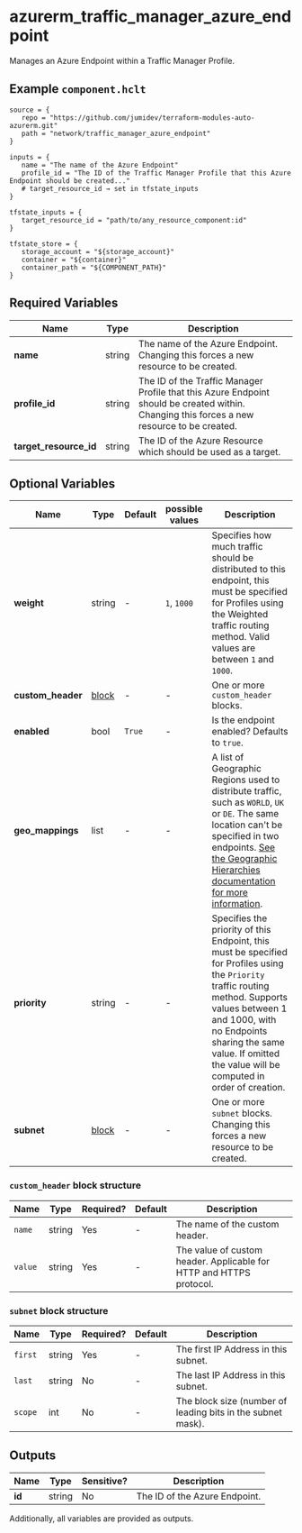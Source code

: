 # azurerm_traffic_manager_azure_endpoint

Manages an Azure Endpoint within a Traffic Manager Profile.

## Example `component.hclt`

```hcl
source = {
   repo = "https://github.com/jumidev/terraform-modules-auto-azurerm.git"   
   path = "network/traffic_manager_azure_endpoint"   
}

inputs = {
   name = "The name of the Azure Endpoint"   
   profile_id = "The ID of the Traffic Manager Profile that this Azure Endpoint should be created..."   
   # target_resource_id → set in tfstate_inputs
}

tfstate_inputs = {
   target_resource_id = "path/to/any_resource_component:id"   
}

tfstate_store = {
   storage_account = "${storage_account}"   
   container = "${container}"   
   container_path = "${COMPONENT_PATH}"   
}

```

## Required Variables

| Name | Type |  Description |
| ---- | --------- |  ----------- |
| **name** | string |  The name of the Azure Endpoint. Changing this forces a new resource to be created. | 
| **profile_id** | string |  The ID of the Traffic Manager Profile that this Azure Endpoint should be created within. Changing this forces a new resource to be created. | 
| **target_resource_id** | string |  The ID of the Azure Resource which should be used as a target. | 

## Optional Variables

| Name | Type |  Default  |  possible values |  Description |
| ---- | --------- |  ----------- | ----------- | ----------- |
| **weight** | string |  -  |  `1`, `1000`  |  Specifies how much traffic should be distributed to this endpoint, this must be specified for Profiles using the Weighted traffic routing method. Valid values are between `1` and `1000`. | 
| **custom_header** | [block](#custom_header-block-structure) |  -  |  -  |  One or more `custom_header` blocks. | 
| **enabled** | bool |  `True`  |  -  |  Is the endpoint enabled? Defaults to `true`. | 
| **geo_mappings** | list |  -  |  -  |  A list of Geographic Regions used to distribute traffic, such as `WORLD`, `UK` or `DE`. The same location can't be specified in two endpoints. [See the Geographic Hierarchies documentation for more information](https://docs.microsoft.com/rest/api/trafficmanager/geographichierarchies/getdefault). | 
| **priority** | string |  -  |  -  |  Specifies the priority of this Endpoint, this must be specified for Profiles using the `Priority` traffic routing method. Supports values between 1 and 1000, with no Endpoints sharing the same value. If omitted the value will be computed in order of creation. | 
| **subnet** | [block](#subnet-block-structure) |  -  |  -  |  One or more `subnet` blocks. Changing this forces a new resource to be created. | 

### `custom_header` block structure

| Name | Type | Required? | Default | Description |
| ---- | ---- | --------- | ------- | ----------- |
| `name` | string | Yes | - | The name of the custom header. |
| `value` | string | Yes | - | The value of custom header. Applicable for HTTP and HTTPS protocol. |

### `subnet` block structure

| Name | Type | Required? | Default | Description |
| ---- | ---- | --------- | ------- | ----------- |
| `first` | string | Yes | - | The first IP Address in this subnet. |
| `last` | string | No | - | The last IP Address in this subnet. |
| `scope` | int | No | - | The block size (number of leading bits in the subnet mask). |



## Outputs

| Name | Type | Sensitive? | Description |
| ---- | ---- | --------- | --------- |
| **id** | string | No  | The ID of the Azure Endpoint. | 

Additionally, all variables are provided as outputs.
